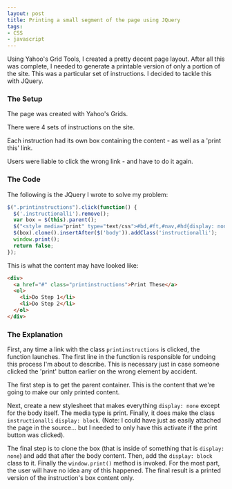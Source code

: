 ```yaml
---
layout: post
title: Printing a small segment of the page using JQuery
tags:
- CSS
- javascript
---
```

Using Yahoo's Grid Tools, I created a pretty decent page layout.  After all this was complete, I needed to generate a printable version of only a portion of the site.  This was a particular set of instructions.  I decided to tackle this with JQuery.

### The Setup

The page was created with Yahoo's Grids.

There were 4 sets of instructions on the site.

Each instruction had its own box containing the content - as well as a 'print this' link.

Users were liable to click the wrong link - and have to do it again.

### The Code

The following is the JQuery I wrote to solve my problem:

```javascript
$(".printinstructions").click(function() {
  $('.instructionalli').remove();
  var box = $(this).parent();
  $("<style media="print" type="text/css">#bd,#ft,#nav,#hd{display: none}a.printinstructions{display:none}.instructionalli{display:block}</style>").appendTo($('head'));
  $(box).clone().insertAfter($('body')).addClass('instructionalli');
  window.print();
  return false;
});
```
    
This is what the content may have looked like:

```html
<div>
  <a href="#" class="printinstructions">Print These</a>
  <ol>
    <li>Do Step 1</li>
    <li>Do Step 2</li>
  </ol>
</div>
```
    
### The Explanation

First, any time a link with the class `printinstructions` is clicked, the function launches.  The first line in the function is responsible for undoing this process I'm about to describe.  This is necessary just in case someone clicked the 'print' button earlier on the wrong element by accident.

The first step is to get the parent container.  This is the content that we're going to make our only printed content.

Next, create a new stylesheet that makes everything `display: none` except for the body itself.  The media type is print.  Finally, it does make the class `instructionalli` `display: block`.  (Note: I could have just as easily attached the page in the source... but I needed to only have this activate if the print button was clicked).

The final step is to clone the box (that is inside of something that is `display: none`) and add that after the body content.  Then, add the `display: block` class to it.  Finally the `window.print()` method is invoked.  For the most part, the user will have no idea any of this happened.  The final result is a printed version of the instruction's box content only.
